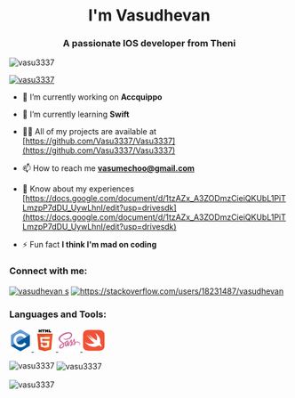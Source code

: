 <h1 align="center">I'm Vasudhevan</h1>
<h3 align="center">A passionate IOS developer from Theni</h3>

<p align="left"> <img src="https://komarev.com/ghpvc/?username=vasu3337&label=Profile%20views&color=0e75b6&style=flat" alt="vasu3337" /> </p>

<p align="left"> <a href="https://github.com/ryo-ma/github-profile-trophy"><img src="https://github-profile-trophy.vercel.app/?username=vasu3337" alt="vasu3337" /></a> </p>

- 🔭 I’m currently working on **Accquippo**

- 🌱 I’m currently learning **Swift**

- 👨‍💻 All of my projects are available at [https://github.com/Vasu3337/Vasu3337](https://github.com/Vasu3337/Vasu3337)

- 📫 How to reach me **vasumechoo@gmail.com**

- 📄 Know about my experiences [https://docs.google.com/document/d/1tzAZx_A3ZODmzCieiQKUbL1PiTLmzpP7dDU_UywLhnI/edit?usp=drivesdk](https://docs.google.com/document/d/1tzAZx_A3ZODmzCieiQKUbL1PiTLmzpP7dDU_UywLhnI/edit?usp=drivesdk)

- ⚡ Fun fact **I think I'm mad on coding**

<h3 align="left">Connect with me:</h3>
<p align="left">
<a href="https://linkedin.com/in/vasudhevan s" target="blank"><img align="center" src="https://raw.githubusercontent.com/rahuldkjain/github-profile-readme-generator/master/src/images/icons/Social/linked-in-alt.svg" alt="vasudhevan s" height="30" width="40" /></a>
<a href="https://stackoverflow.com/users/https://stackoverflow.com/users/18231487/vasudhevan" target="blank"><img align="center" src="https://raw.githubusercontent.com/rahuldkjain/github-profile-readme-generator/master/src/images/icons/Social/stack-overflow.svg" alt="https://stackoverflow.com/users/18231487/vasudhevan" height="30" width="40" /></a>
</p>

<h3 align="left">Languages and Tools:</h3>
<p align="left"> <a href="https://www.cprogramming.com/" target="_blank" rel="noreferrer"> <img src="https://raw.githubusercontent.com/devicons/devicon/master/icons/c/c-original.svg" alt="c" width="40" height="40"/> </a> <a href="https://www.w3.org/html/" target="_blank" rel="noreferrer"> <img src="https://raw.githubusercontent.com/devicons/devicon/master/icons/html5/html5-original-wordmark.svg" alt="html5" width="40" height="40"/> </a> <a href="https://sass-lang.com" target="_blank" rel="noreferrer"> <img src="https://raw.githubusercontent.com/devicons/devicon/master/icons/sass/sass-original.svg" alt="sass" width="40" height="40"/> </a> <a href="https://developer.apple.com/swift/" target="_blank" rel="noreferrer"> <img src="https://raw.githubusercontent.com/devicons/devicon/master/icons/swift/swift-original.svg" alt="swift" width="40" height="40"/> </a> </p>

<p><img align="left" src="https://github-readme-stats.vercel.app/api/top-langs?username=vasu3337&show_icons=true&locale=en&layout=compact" alt="vasu3337" /></p>

<p>&nbsp;<img align="center" src="https://github-readme-stats.vercel.app/api?username=vasu3337&show_icons=true&locale=en" alt="vasu3337" /></p>

<p><img align="center" src="https://github-readme-streak-stats.herokuapp.com/?user=vasu3337&" alt="vasu3337" /></p>

